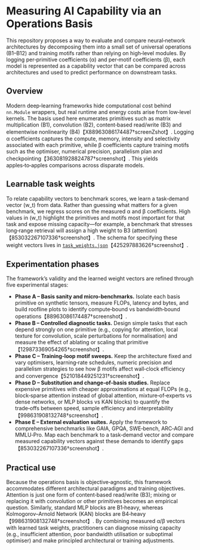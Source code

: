 # Measuring AI Capability via an Operations Basis

This repository proposes a way to evaluate and compare neural‑network architectures by decomposing them into a small set of universal operations (B1–B12) and training motifs rather than relying on high‑level modules. By logging per‑primitive coefficients (α) and per‑motif coefficients (β), each model is represented as a capability vector that can be compared across architectures and used to predict performance on downstream tasks.

## Overview

Modern deep‑learning frameworks hide computational cost behind `nn.Module` wrappers, but real runtime and energy costs arise from low‑level kernels. The basis used here enumerates primitives such as matrix multiplication (B1), convolution (B2), content‑based read/write (B3) and elementwise nonlinearity (B4)【X88963086174487†screenZshot】. Logging α coefficients captures the compute, memory, intensity and selectivity associated with each primitive, while β coefficients capture training motifs such as the optimiser, numerical precision, parallelism plan and checkpointing【363081928824787†screenshot】. This yields apples‑to‑apples comparisons across disparate models.

## Learnable task weights

To relate capability vectors to benchmark scores, we learn a task‑demand vector \(w_t\) from data. Rather than guessing what matters for a given benchmark, we regress scores on the measured α and β coefficients. High values in \(w_t\) highlight the primitives and motifs most important for that task and expose missing capacity—for example, a benchmark that stresses long‑range retrieval will assign a high weight to B3 (attention)【853032267107336†screenshot】. The schema for specifying these weight vectors lives in [`task_weights.json`](task_weights.json)【425297883626†screenshot】.

## Experimentation phases

The framework’s validity and the learned weight vectors are refined through five experimental stages:

* **Phase A – Basis sanity and micro‑benchmarks.** Isolate each basis primitive on synthetic tensors, measure FLOPs, latency and bytes, and build roofline plots to identify compute‑bound vs bandwidth‑bound operations【88963086174487†screenshot】.
* **Phase B – Controlled diagnostic tasks.** Design simple tasks that each depend strongly on one primitive (e.g., copying for attention, local texture for convolution, scale perturbations for normalisation) and measure the effect of ablating or scaling that primitive【129873369054265†screenshot】.
* **Phase C – Training‑loop motif sweeps.** Keep the architecture fixed and vary optimisers, learning‑rate schedules, numeric precision and parallelism strategies to see how β motifs affect wall‑clock efficiency and convergence【521018449251231†screenshot】.
* **Phase D – Substitution and change‑of‑basis studies.** Replace expensive primitives with cheaper approximations at equal FLOPs (e.g., block‑sparse attention instead of global attention, mixture‑of‑experts vs dense networks, or MLP blocks vs KAN blocks) to quantify the trade‑offs between speed, sample efficiency and interpretability【998631908132748†screenshot】.
* **Phase E – External evaluation suites.** Apply the framework to comprehensive benchmarks like GAIA, GPQA, SWE‑bench, ARC‑AGI and MMLU‑Pro. Map each benchmark to a task‑demand vector and compare measured capability vectors against these demands to identify gaps【853032267107336†screenshot】.

## Practical use

Because the operations basis is objective‑agnostic, this framework accommodates different architectural paradigms and training objectives. Attention is just one form of content‑based read/write (B3); mixing or replacing it with convolution or other primitives becomes an empirical question. Similarly, standard MLP blocks are B1‑heavy, whereas Kolmogorov–Arnold Network (KAN) blocks are B4‑heavy【998631908132748†screenshot】. By combining measured α/β vectors with learned task weights, practitioners can diagnose missing capacity (e.g., insufficient attention, poor bandwidth utilisation or suboptimal optimiser) and make principled architectural or training adjustments.
